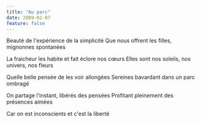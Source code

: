 ```yaml
---
title: "Au parc"
date: 2009-02-07
feature: false
---
```


Beauté de l'expérience de la simplicité
Que nous offrent les filles, mignonnes spontanées

La fraicheur les habite et fait éclore nos cœurs
Elles sont nos soleils, nos univers, nos fleurs

Quelle belle pensée de les voir allongées
Sereines bavardant dans un parc ombragé

On partage l'instant, libérés des pensées
Profitant pleinement des présences aimées

Car on est inconscients et c'est la liberté
